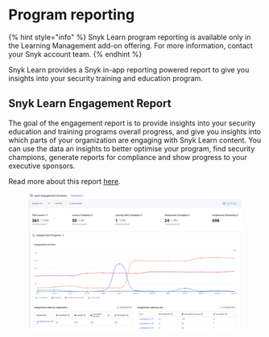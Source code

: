 # Program reporting

{% hint style="info" %}
Snyk Learn program reporting is available only in the Learning Management add-on offering. For more information, contact your Snyk account team.
{% endhint %}

Snyk Learn provides a Snyk in-app reporting powered report to give you insights into your security training and education program.

## Snyk Learn Engagement Report

The goal of the engagement report is to provide insights into your security education and training programs overall progress, and give you insights into which parts of your organization are engaging with Snyk Learn content. You can use the data an insights to better optimise your program, find security champions, generate reports for compliance and show progress to your executive sponsors.

Read more about this report [here](../../../manage-risk/reporting/available-snyk-reports.md#learn-engagement).

<figure><img src="../../../.gitbook/assets/Screenshot 2025-09-29 at 19.30.57 (1).png" alt=""><figcaption></figcaption></figure>
